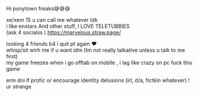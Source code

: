 Hi ponytown freaks😅😅😅

xe/xem 15 u can call me whatever Idk   
i like enstars And other stuff, I LOVE TELETUBBIES   
(ask 4 socialss ) https://marvelous.straw.page/

looking 4 friends b4 i quit pt again ❤️   
whisp/sit wirh me if u want idm (Im not really talkative unless u talk to me first)  
my game freezes when i go offtab on mobile , i lag like crazy on pc fuck this game

erm dni if profic or encourage identity delusions (irl, d/a, fictkin whatever) ! ur strange   

